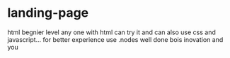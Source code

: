 # landing-page
html
 begnier level any one with html can try it
and can also use css and javascript...
for better experience use .nodes 
well done bois
inovation and you
